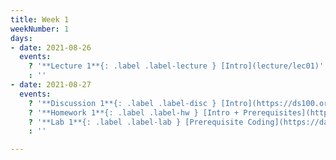```yaml
---
title: Week 1
weekNumber: 1
days:
- date: 2021-08-26
  events:
    ? '**Lecture 1**{: .label .label-lecture } [Intro](lecture/lec01)'
    : ''
- date: 2021-08-27
  events:
    ? '**Discussion 1**{: .label .label-disc } [Intro](https://ds100.org/fa21/resources/assets/disc/disc01/disc01.pdf)'
    ? '**Homework 1**{: .label .label-hw } [Intro + Prerequisites](https://ds100.org/fa21/resources/assets/hw/hw1.pdf) (due Sept 2)'
    ? '**Lab 1**{: .label .label-lab } [Prerequisite Coding](https://data100.datahub.berkeley.edu/hub/user-redirect/git-pull?repo=https%3A%2F%2Fgithub.com%2FDS-100%2Ffa21&urlpath=lab%2Ftree%2Ffa21%2Flab%2Flab01%2F&branch=main) (due Aug 31)'
    : ''

---
```

